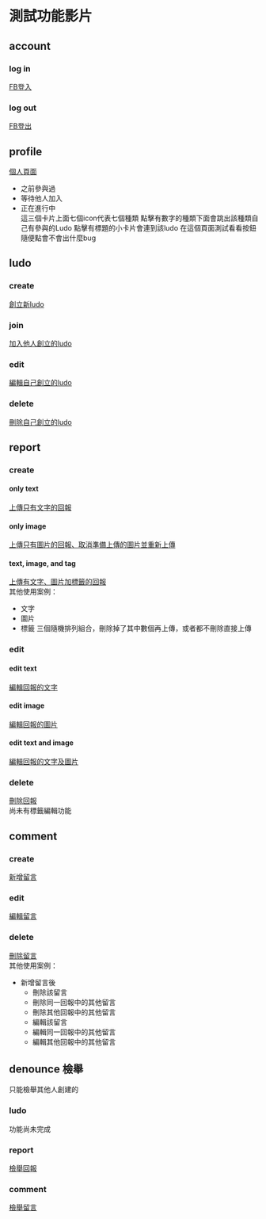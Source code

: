 # 測試功能影片
## account
### log in
[FB登入](https://www.youtube.com/watch?v=1gbBHBmgCOk)
### log out
[FB登出](https://www.youtube.com/watch?v=EPJYJ1zsSJU)

## profile
[個人頁面](https://www.youtube.com/watch?v=5VqGi69z_8I)   
- 之前參與過
- 等待他人加入
- 正在進行中   
這三個卡片上面七個icon代表七個種類
點擊有數字的種類下面會跳出該種類自己有參與的Ludo
點擊有標題的小卡片會連到該ludo
在這個頁面測試看看按鈕隨便點會不會出什麼bug

## ludo
### create
[創立新ludo](https://www.youtube.com/watch?v=U5INU8mKnnM)
### join
[加入他人創立的ludo](https://www.youtube.com/watch?v=2dLNH24VxR4)
### edit
[編輯自己創立的ludo](https://www.youtube.com/watch?v=MRWUazvzTqU)
### delete
[刪除自己創立的ludo](https://www.youtube.com/watch?v=ErPUJ8Ky9gA)

## report
### create
#### only text
[上傳只有文字的回報](https://www.youtube.com/watch?v=78tM06H1XN0)
#### only image
[上傳只有圖片的回報、取消準備上傳的圖片並重新上傳](https://www.youtube.com/watch?v=5i4eYtmu0Ks)
#### text, image, and tag
[上傳有文字、圖片加標籤的回報](https://www.youtube.com/watch?v=lUQ32MD1g6k)   
其他使用案例：
- 文字
- 圖片
- 標籤
三個隨機排列組合，刪除掉了其中數個再上傳，或者都不刪除直接上傳

### edit
#### edit text
[編輯回報的文字](https://www.youtube.com/watch?v=YR3Ak7d56ZM)
#### edit image
[編輯回報的圖片](https://www.youtube.com/watch?v=JAfQxC9NaQ4)
#### edit text and image
[編輯回報的文字及圖片](https://www.youtube.com/watch?v=8l5LDT-9IuY)
### delete
[刪除回報](https://www.youtube.com/watch?v=1jiGsSMM5WQ)   
尚未有標籤編輯功能

## comment
### create
[新增留言](https://www.youtube.com/watch?v=-hU53EfUi3o)
### edit
[編輯留言](https://www.youtube.com/watch?v=zhFHyEYdsAI)
### delete
[刪除留言](https://www.youtube.com/watch?v=3p2KZ7U0D1Q)   
其他使用案例：
- 新增留言後
    - 刪除該留言
    - 刪除同一回報中的其他留言
    - 刪除其他回報中的其他留言
    - 編輯該留言
    - 編輯同一回報中的其他留言
    - 編輯其他回報中的其他留言

## denounce 檢舉
只能檢舉其他人創建的
### ludo
功能尚未完成
### report
[檢舉回報](https://www.youtube.com/watch?v=6UAGWIQSBes)
### comment
[檢舉留言](https://www.youtube.com/watch?v=QOzHPXzDxoU)